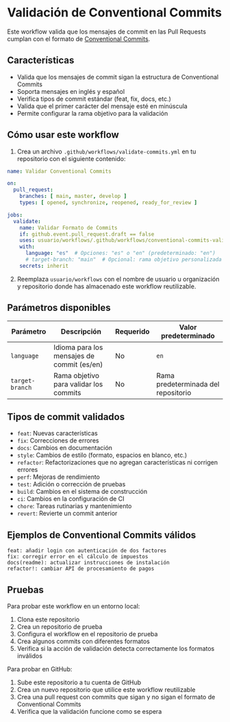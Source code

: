 # Validación de Conventional Commits

Este workflow valida que los mensajes de commit en las Pull Requests cumplan con el formato de [Conventional Commits](https://www.conventionalcommits.org/).

## Características

- Valida que los mensajes de commit sigan la estructura de Conventional Commits
- Soporta mensajes en inglés y español
- Verifica tipos de commit estándar (feat, fix, docs, etc.)
- Valida que el primer carácter del mensaje esté en minúscula
- Permite configurar la rama objetivo para la validación

## Cómo usar este workflow

1. Crea un archivo `.github/workflows/validate-commits.yml` en tu repositorio con el siguiente contenido:

```yaml
name: Validar Conventional Commits

on:
  pull_request:
    branches: [ main, master, develop ]
    types: [ opened, synchronize, reopened, ready_for_review ]

jobs:
  validate:
    name: Validar Formato de Commits
    if: github.event.pull_request.draft == false
    uses: usuario/workflows/.github/workflows/conventional-commits-validation.yml@main
    with:
      language: "es"  # Opciones: "es" o "en" (predeterminado: "en")
      # target-branch: "main"  # Opcional: rama objetivo personalizada
    secrets: inherit
```

2. Reemplaza `usuario/workflows` con el nombre de usuario u organización y repositorio donde has almacenado este workflow reutilizable.

## Parámetros disponibles

| Parámetro | Descripción | Requerido | Valor predeterminado |
|-----------|-------------|-----------|---------------------|
| `language` | Idioma para los mensajes de commit (es/en) | No | `en` |
| `target-branch` | Rama objetivo para validar los commits | No | Rama predeterminada del repositorio |

## Tipos de commit validados

- `feat`: Nuevas características
- `fix`: Correcciones de errores
- `docs`: Cambios en documentación
- `style`: Cambios de estilo (formato, espacios en blanco, etc.)
- `refactor`: Refactorizaciones que no agregan características ni corrigen errores
- `perf`: Mejoras de rendimiento
- `test`: Adición o corrección de pruebas
- `build`: Cambios en el sistema de construcción
- `ci`: Cambios en la configuración de CI
- `chore`: Tareas rutinarias y mantenimiento
- `revert`: Revierte un commit anterior

## Ejemplos de Conventional Commits válidos

```
feat: añadir login con autenticación de dos factores
fix: corregir error en el cálculo de impuestos
docs(readme): actualizar instrucciones de instalación
refactor!: cambiar API de procesamiento de pagos
```

## Pruebas

Para probar este workflow en un entorno local:

1. Clona este repositorio
2. Crea un repositorio de prueba
3. Configura el workflow en el repositorio de prueba
4. Crea algunos commits con diferentes formatos
5. Verifica si la acción de validación detecta correctamente los formatos inválidos

Para probar en GitHub:

1. Sube este repositorio a tu cuenta de GitHub
2. Crea un nuevo repositorio que utilice este workflow reutilizable
3. Crea una pull request con commits que sigan y no sigan el formato de Conventional Commits
4. Verifica que la validación funcione como se espera
